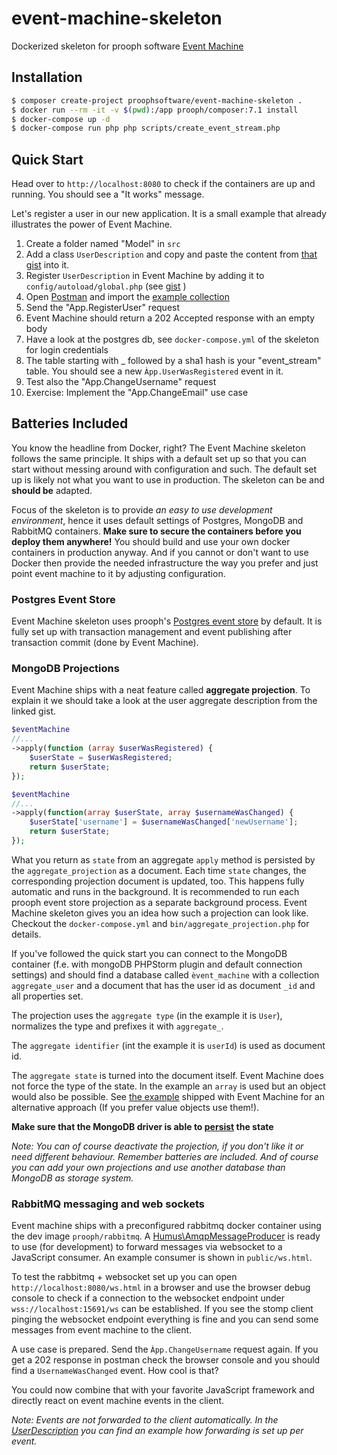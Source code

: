 # event-machine-skeleton
Dockerized skeleton for prooph software [Event Machine](https://github.com/proophsoftware/event-machine)

## Installation

```bash
$ composer create-project proophsoftware/event-machine-skeleton .
$ docker run --rm -it -v $(pwd):/app prooph/composer:7.1 install
$ docker-compose up -d
$ docker-compose run php php scripts/create_event_stream.php
```
## Quick Start

Head over to `http://localhost:8080` to check if the containers are up and running.
You should see a "It works" message.

Let's register a user in our new application. It is a small example that already illustrates the power of Event Machine.

1. Create a folder named "Model" in `src`
2. Add a class `UserDescription` and copy and paste the content from [that gist](https://gist.github.com/codeliner/20c3944195d0c60ceb2a4bbe6d3d2638#file-userdescription-php) into it.
3. Register `UserDescription` in Event Machine by adding it to `config/autoload/global.php` (see [gist](https://gist.github.com/codeliner/20c3944195d0c60ceb2a4bbe6d3d2638#file-global-php) )
4. Open [Postman](https://www.getpostman.com/) and import the [example collection](https://gist.github.com/codeliner/20c3944195d0c60ceb2a4bbe6d3d2638#file-eventmachine_example-postman_collection-json)
5. Send the "App.RegisterUser" request
6. Event Machine should return a 202 Accepted response with an empty body
7. Have a look at the postgres db, see `docker-compose.yml` of the skeleton for login credentials
8. The table starting with _ followed by a sha1 hash is your "event_stream" table. You should see a new `Àpp.UserWasRegistered` event in it.
9. Test also the "App.ChangeUsername" request
10. Exercise: Implement the "App.ChangeEmail" use case

## Batteries Included

You know the headline from Docker, right?
The Event Machine skeleton follows the same principle. It ships with a default set up so that you can start without messing around with configuration and such.
The default set up is likely not what you want to use in production. The skeleton can be and **should be** adapted.

Focus of the skeleton is to provide *an easy to use development environment*, hence it uses default settings of Postgres, MongoDB and RabbitMQ containers.
**Make sure to secure the containers before you deploy them anywhere!** You should build and use your own docker containers in production anyway.
And if you cannot or don't want to use Docker then provide the needed infrastructure the way you prefer and just point event machine to it by adjusting configuration.

### Postgres Event Store

Event Machine skeleton uses prooph's [Postgres event store](https://github.com/prooph/pdo-event-store) by default. 
It is fully set up with transaction management and event publishing after transaction commit (done by Event Machine).
 
### MongoDB Projections

Event Machine ships with a neat feature called **aggregate projection**. To explain it we should take a look at the user aggregate description from
the linked gist.

```php
$eventMachine
//...
->apply(function (array $userWasRegistered) {
    $userState = $userWasRegistered;
    return $userState;
});

$eventMachine
//...
->apply(function(array $userState, array $usernameWasChanged) {
    $userState['username'] = $usernameWasChanged['newUsername'];
    return $userState;
});
```
What you return as `state` from an aggregate `apply` method is persisted by the `aggregate_projection` as a document.
Each time `state` changes, the corresponding projection document is updated, too. This happens fully automatic and runs
in the background. It is recommended to run each prooph event store projection as a separate background process.
Event Machine skeleton gives you an idea how such a projection can look like. Checkout the `docker-compose.yml` and 
`bin/aggregate_projection.php` for details. 

If you've followed the quick start you can connect to the MongoDB container (f.e. with mongoDB PHPStorm plugin and default connection settings)
and should find a database called `èvent_machine` with a collection `aggregate_user` and a document that has the user id as
document `_id` and all properties set. 

The projection uses the `aggregate type` (in the example it is `User`), normalizes the type and prefixes it with `aggregate_`.

The `aggregate identifier` (int the example it is `userId`) is used as document id.

The `aggregate state` is turned into the document itself. Event Machine does not force the type of the state. In the example an `array`
is used but an object would also be possible. See [the example](https://github.com/proophsoftware/event-machine/blob/master/examples/Aggregate/UserDescription.php#L60) 
shipped with Event Machine for an alternative approach (If you prefer value objects use them!).

**Make sure that the MongoDB driver is able to [persist](http://php.net/manual/de/mongodb.persistence.php) the state**

*Note: You can of course deactivate the projection, if you don't like it or need different behaviour. Remember batteries are included. 
And of course you can add your own projections and use another database than MongoDB as storage system.*

### RabbitMQ messaging and web sockets

Event machine ships with a preconfigured rabbitmq docker container using the dev image `prooph/rabbitmq`.
A [Humus\AmqpMessageProducer](https://github.com/prooph/humus-amqp-producer) is ready to use (for development) to forward messages
via websocket to a JavaScript consumer. An example consumer is shown in `public/ws.html`.

To test the rabbitmq + websocket set up you can open `http://localhost:8080/ws.html` in a browser and use the browser debug console
to check if a connection to the websocket endpoint under `wss://localhost:15691/ws` can be established.
If you see the stomp client pinging the websocket endpoint everything is fine and you can send some messages from event machine to the client.

A use case is prepared. Send the `Àpp.ChangeUsername` request again. If you get a 202 response in postman check the browser console
and you should find a `UsernameWasChanged` event. How cool is that?

You could now combine that with your favorite JavaScript framework and directly react on event machine events in the client.

*Note: Events are not forwarded to the client automatically. In the [UserDescription](https://gist.github.com/codeliner/20c3944195d0c60ceb2a4bbe6d3d2638#file-userdescription-php-L79) you can find an example how forwarding is set up per event.*

